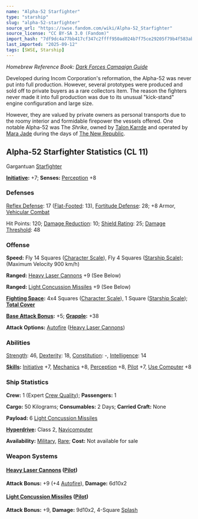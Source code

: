```yaml
---
name: "Alpha-52 Starfighter"
type: "starship"
slug: "alpha-52-starfighter"
source_url: "https://swse.fandom.com/wiki/Alpha-52_Starfighter"
source_license: "CC BY-SA 3.0 (Fandom)"
import_hash: "7df9dc4a77bb417cf347c2ffff950ad024b7f75ce29205f79b4f583abcf7ca08"
last_imported: "2025-09-12"
tags: [SWSE, Starship]
---
```

*Homebrew Reference Book: [Dark Forces Campaign Guide](https://swse.fandom.com/wiki/Dark_Forces_Campaign_Guide)* 

Developed during Incom Corporation's reformation, the Alpha-52 was never put into full production. However, several prototypes were produced and sold off to private buyers as a rare collectors item. The reason the fighters never made it into full production was due to its unusual "kick-stand" engine configuration and large size.

However, they are valued by private owners as personal transports due to the roomy interior and formidable firepower the vessels offered. One notable Alpha-52 was The *Shrike*, owned by [Talon Karrde](https://swse.fandom.com/wiki/Talon_Karrde) and operated by [Mara Jade](https://swse.fandom.com/wiki/Mara_Jade) during the days of [The New Republic](https://swse.fandom.com/wiki/The_New_Republic).

## Alpha-52 Starfighter Statistics (CL 11)
Gargantuan [Starfighter](https://swse.fandom.com/wiki/Starfighter)

**[Initiative](https://swse.fandom.com/wiki/Initiative):** +7; **Senses:** [Perception](https://swse.fandom.com/wiki/Perception) +8
### Defenses
[Reflex Defense](https://swse.fandom.com/wiki/Reflex_Defense_(Vehicles)): 17 ([Flat-Footed](https://swse.fandom.com/wiki/Flat-Footed): 13), [Fortitude Defense](https://swse.fandom.com/wiki/Fortitude_Defense_(Vehicles)): 28; +8 Armor, [Vehicular Combat](https://swse.fandom.com/wiki/Vehicular_Combat)

Hit Points: 120; [Damage Reduction](https://swse.fandom.com/wiki/Damage_Reduction): 10; [Shield Rating](https://swse.fandom.com/wiki/Shield_Rating): 25; [Damage Threshold](https://swse.fandom.com/wiki/Damage_Threshold_(Vehicles)): 48
### Offense
**Speed:** Fly 14 Squares ([Character Scale](https://swse.fandom.com/wiki/Character_Scale)), Fly 4 Squares ([Starship Scale](https://swse.fandom.com/wiki/Starship_Scale)); (Maximum Velocity 900 km/h)

**Ranged:** [Heavy Laser Cannons](https://swse.fandom.com/wiki/Heavy_Laser_Cannons) +9 (See Below)

**Ranged:** [Light Concussion Missiles](https://swse.fandom.com/wiki/Light_Concussion_Missiles) +9 (See Below)

**[Fighting Space](https://swse.fandom.com/wiki/Fighting_Space):** 4x4 Squares ([Character Scale](https://swse.fandom.com/wiki/Character_Scale)), 1 Square ([Starship Scale](https://swse.fandom.com/wiki/Starship_Scale)); **[Total Cover](https://swse.fandom.com/wiki/Total_Cover)**

**[Base Attack Bonus](https://swse.fandom.com/wiki/Base_Attack_Bonus):** +5; **[Grapple](https://swse.fandom.com/wiki/Grapple):** +38

**Attack Options:** [Autofire](https://swse.fandom.com/wiki/Autofire_(Vehicle_Combat)) ([Heavy Laser Cannons](https://swse.fandom.com/wiki/Heavy_Laser_Cannons))
### Abilities
[Strength](https://swse.fandom.com/wiki/Strength): 46, [Dexterity](https://swse.fandom.com/wiki/Dexterity): 18, [Constitution](https://swse.fandom.com/wiki/Constitution): -, [Intelligence](https://swse.fandom.com/wiki/Intelligence): 14

**[Skills](https://swse.fandom.com/wiki/Skills):** [Initiative](https://swse.fandom.com/wiki/Initiative) +7, [Mechanics](https://swse.fandom.com/wiki/Mechanics) +8, [Perception](https://swse.fandom.com/wiki/Perception) +8, [Pilot](https://swse.fandom.com/wiki/Pilot) +7, [Use Computer](https://swse.fandom.com/wiki/Use_Computer) +8
### Ship Statistics
**Crew:** 1 (Expert [Crew Quality](https://swse.fandom.com/wiki/Crew_Quality)); **Passengers:** 1

**Cargo:** 50 Kilograms; **Consumables:** 2 Days; **Carried Craft:** None

**Payload:** 6 [Light Concussion Missiles](https://swse.fandom.com/wiki/Light_Concussion_Missiles)

**[Hyperdrive](https://swse.fandom.com/wiki/Hyperdrive):** Class 2, [Navicomputer](https://swse.fandom.com/wiki/Navicomputer)

**Availability:** [Military](https://swse.fandom.com/wiki/Military), [Rare](https://swse.fandom.com/wiki/Rare); **Cost:** Not available for sale
### Weapon Systems
#### **[Heavy Laser Cannons](https://swse.fandom.com/wiki/Heavy_Laser_Cannons) ([Pilot](https://swse.fandom.com/wiki/Pilot_(Vehicle_Combat)))**
**Attack Bonus:** +9 (+4 [Autofire](https://swse.fandom.com/wiki/Autofire_(Vehicle_Combat))), **Damage:** 6d10x2
#### **[Light Concussion Missiles](https://swse.fandom.com/wiki/Light_Concussion_Missiles) ([Pilot](https://swse.fandom.com/wiki/Pilot_(Vehicle_Combat)))**
**Attack Bonus:** +9, **Damage:** 9d10x2, 4-Square [Splash](https://swse.fandom.com/wiki/Splash)